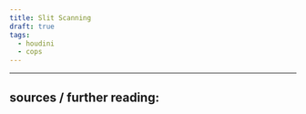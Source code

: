 ```yaml
---
title: Slit Scanning
draft: true
tags:
  - houdini
  - cops
---
```




---

sources / further reading:
- 

